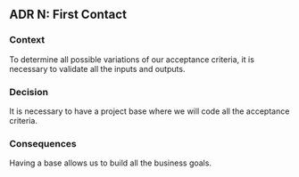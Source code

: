 ## ADR N: First Contact

### Context
To determine all possible variations of our acceptance criteria, it is necessary to validate all the inputs and outputs.

### Decision
It is necessary to have a project base where we will code all the acceptance criteria.

### Consequences
Having a base allows us to build all the business goals.